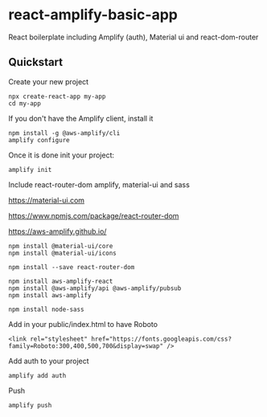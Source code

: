 # react-amplify-basic-app
React boilerplate including Amplify (auth), Material ui and react-dom-router 

## Quickstart
Create your new project
```
npx create-react-app my-app
cd my-app
```

If you don't have the Amplify client, install it
```
npm install -g @aws-amplify/cli
amplify configure
```

Once it is done init your project:
```
amplify init
```

Include react-router-dom amplify, material-ui and sass

https://material-ui.com

https://www.npmjs.com/package/react-router-dom

https://aws-amplify.github.io/
```
npm install @material-ui/core
npm install @material-ui/icons

npm install --save react-router-dom

npm install aws-amplify-react
npm install @aws-amplify/api @aws-amplify/pubsub
npm install aws-amplify

npm install node-sass
```

Add in your public/index.html to have Roboto
```
<link rel="stylesheet" href="https://fonts.googleapis.com/css?family=Roboto:300,400,500,700&display=swap" />
```

Add auth to your project
```
amplify add auth
```

Push
```
amplify push
```

